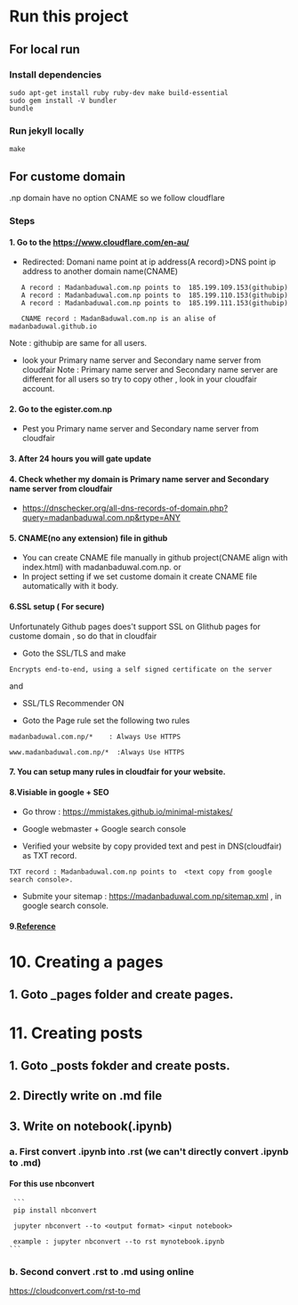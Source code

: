 # Run this project
## For local run
### Install dependencies
```
sudo apt-get install ruby ruby-dev make build-essential
sudo gem install -V bundler
bundle
```

### Run jekyll locally
```shell
make
```

## For custome domain
.np domain have no option CNAME so we follow cloudflare
### Steps
#### 1. Go to the https://www.cloudflare.com/en-au/
*  Redirected: Domani name point at ip address(A record)>DNS point ip address to another domain name(CNAME)

```A record : Madanbaduwal.com.np points to  185.199.108.153(githubip)
   A record : Madanbaduwal.com.np points to  185.199.109.153(githubip)
   A record : Madanbaduwal.com.np points to  185.199.110.153(githubip)
   A record : Madanbaduwal.com.np points to  185.199.111.153(githubip)
   
   CNAME record : MadanBaduwal.com.np is an alise of madanbaduwal.github.io
```

  Note : githubip are same  for all users.

* look your Primary name server and Secondary name server from cloudfair
Note : Primary name server and Secondary name server are different for all users so try to copy other , look in your cloudfair account.


#### 2. Go to the egister.com.np
* Pest you Primary name server and Secondary name server from cloudfair

#### 3. After 24 hours you will gate update

#### 4. Check whether my domain is Primary name server and Secondary name server from cloudfair

* https://dnschecker.org/all-dns-records-of-domain.php?query=madanbaduwal.com.np&rtype=ANY

#### 5. CNAME(no any extension) file in github

* You can create CNAME file manually in github project(CNAME align with index.html) with madanbaduwal.com.np.
 or 
* In project setting if we set custome domain it create CNAME file automatically with it body.

#### 6.SSL setup ( For secure)

Unfortunately Github pages does't support SSL on GIithub pages for custome domain , so do that in cloudfair
* Goto the SSL/TLS and make 
``` Full
Encrypts end-to-end, using a self signed certificate on the server
```
and 
* SSL/TLS Recommender ON

* Goto the Page rule  set the following two rules
``` 
madanbaduwal.com.np/*    : Always Use HTTPS

www.madanbaduwal.com.np/*  :Always Use HTTPS

```

#### 7. You can setup many rules in cloudfair for your website.

#### 8.Visiable in google + SEO 

* Go throw : https://mmistakes.github.io/minimal-mistakes/

* Google webmaster + Google search console 
* Verified your website by copy provided text and pest in DNS(cloudfair) as TXT record.

```
TXT record : Madanbaduwal.com.np points to  <text copy from google search console>.
```
* Submite your sitemap : https://madanbaduwal.com.np/sitemap.xml , in google search console.

#### 9.[Reference](https://mmistakes.github.io/minimal-mistakes)


# 10. Creating a pages
## 1. Goto _pages folder and create pages.

# 11. Creating posts

## 1. Goto _posts fokder and create posts.

## 2. Directly write on .md file

## 3. Write on notebook(.ipynb)
### a. First convert .ipynb into .rst (we can't directly convert .ipynb to .md)
#### For this use nbconvert
     ```
     pip install nbconvert
     
     jupyter nbconvert --to <output format> <input notebook>
     
     example : jupyter nbconvert --to rst mynotebook.ipynb
    ```
### b. Second convert .rst to .md using online

 https://cloudconvert.com/rst-to-md

 
